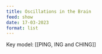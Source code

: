 ```yaml
---
title: Oscillations in the Brain
feed: show
date: 17-03-2023
format: list
---
```



Key model: [[PING, ING and CHING]]
